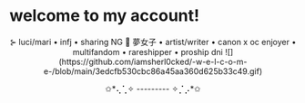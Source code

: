 # welcome to my account!
<p align="center">⊱ luci/mari • infj • sharing NG 🚫 夢女子 • artist/writer • canon x oc enjoyer • multifandom • rareshipper • proship dni 
![](https://github.com/iamsherl0cked/-w-e-l-c-o-m-e-/blob/main/3edcfb530cbc86a45aa360d625b33c49.gif)
<p align="center">✩*⢄⢁✧ --------- ✧⡈⡠*✩
